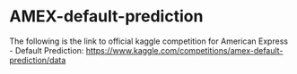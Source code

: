 # AMEX-default-prediction
The following is the link to official kaggle competition for American Express - Default Prediction:
https://www.kaggle.com/competitions/amex-default-prediction/data
